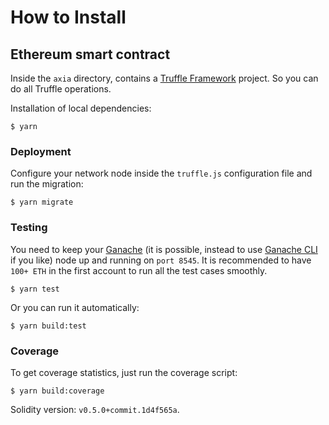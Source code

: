 # How to Install

## Ethereum smart contract

Inside the `axia` directory, contains a [Truffle Framework](https://truffleframework.com) project. So you can do all Truffle operations.

Installation of local dependencies:
```
$ yarn
```

### Deployment

Configure your network node inside the `truffle.js` configuration file and run the migration:
```
$ yarn migrate
```

### Testing

You need to keep your [Ganache](https://truffleframework.com/ganache) (it is possible, instead to use [Ganache CLI](https://github.com/trufflesuite/ganache-cli) if you like) node up and running on `port 8545`. It is recommended to have `100+ ETH` in the first account to run all the test cases smoothly.
```
$ yarn test
```

Or you can run it automatically:
```
$ yarn build:test
```

### Coverage

To get coverage statistics, just run the coverage script:
```
$ yarn build:coverage
```

Solidity version: `v0.5.0+commit.1d4f565a`.
```
